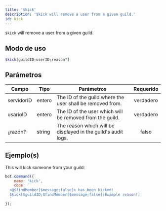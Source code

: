 ```yaml
---
title: '$kick'
description: '$kick will remove a user from a given guild.'
id: kick
---
```


`$kick` will remove a user from a given guild.

## Modo de uso

```php
$kick[guildID;userID;reason?]
```

## Parámetros

| Campo      | Tipo   | Parámetros                                                    | Requerido |
| ---------- | ------ | ------------------------------------------------------------- |:---------:|
| servidorID | entero | The ID of the guild where the user shall be removed from.     | verdadero |
| usarioID   | entero | The ID of the user which will be removed from the guild.      | verdadero |
| ¿razón?    | string | The reason which will be displayed in the guild's audit logs. |   falso   |

## Ejemplo(s)

This will kick someone from your guild:

```javascript
bot.command({
    name: 'kick',
    code: `
  <@$findMember[$message;false]> has been kicked!
  $kick[$guildID;$findMember[$message;false];Example reason!]
  `
});
```
